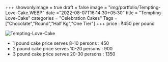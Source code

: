 +++
showonlyimage = true
draft = false
image = "img/portfolio/Tempting-Love-Cake.WEBP"
date ="2022-08-07T16:14:30+05:30"
title = "Tempting-Love-Cake"
categories = "Celebration Cakes"
Tags = ["Chocolate","Round","Half Kg","One Tier"]
+++
price : ₹450 per pound
<!--more-->
![Tempting-Love-Cake](/img/portfolio/Tempting-Love-Cake.WEBP)
* 1 pound cake price serves 8-10 persons : 450
* 2 pound cake price serves 10-20 persons : 900
* 3 pound cake price serves 20-30 persons : 1350
